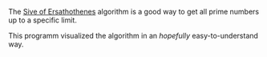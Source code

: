 The [Sive of Ersathothenes](http://en.wikipedia.org/wiki/Sieve_of_Eratosthenes) algorithm is a good way to get all prime numbers up to a specific limit.

This programm visualized the algorithm in an *hopefully* easy-to-understand way.